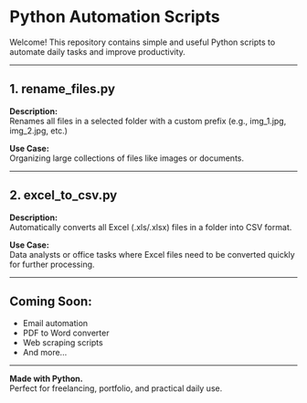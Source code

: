 # Python Automation Scripts

Welcome! This repository contains simple and useful Python scripts to automate daily tasks and improve productivity.

---

## 1. rename_files.py
**Description:**  
Renames all files in a selected folder with a custom prefix (e.g., img_1.jpg, img_2.jpg, etc.)

**Use Case:**  
Organizing large collections of files like images or documents.

---

## 2. excel_to_csv.py
**Description:**  
Automatically converts all Excel (.xls/.xlsx) files in a folder into CSV format.

**Use Case:**  
Data analysts or office tasks where Excel files need to be converted quickly for further processing.

---

## Coming Soon:
- Email automation
- PDF to Word converter
- Web scraping scripts
- And more...

---

**Made with Python.**  
Perfect for freelancing, portfolio, and practical daily use.
